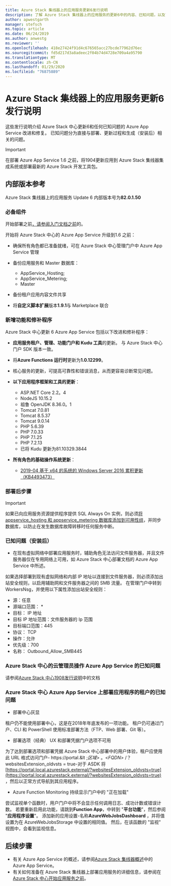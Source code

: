 ```yaml
---
title: Azure Stack 集线器上的应用服务更新6发行说明
description: 了解 Azure Stack 集线器上的应用服务的更新6中的内容、已知问题，以及下载更新的位置。
author: apwestgarth
manager: stefsch
ms.topic: article
ms.date: 06/24/2019
ms.author: anwestg
ms.reviewer: ''
ms.openlocfilehash: 418e27424f91d4c676565acc27bcde77962d76ec
ms.sourcegitcommit: fd5d217d3a8adeec2f04b74d4728e709a4a95790
ms.translationtype: MT
ms.contentlocale: zh-CN
ms.lasthandoff: 01/29/2020
ms.locfileid: "76875889"
---
```

# <a name="app-service-on-azure-stack-hub-update-6-release-notes"></a>Azure Stack 集线器上的应用服务更新6发行说明

这些发行说明介绍 Azure Stack 中心更新6和任何已知问题的 Azure App Service 改进和修复。 已知问题分为直接与部署、更新过程和生成（安装后）相关的问题。

> [!IMPORTANT]
> 在部署 Azure App Service 1.6 之前，将1904更新应用到 Azure Stack 集线器集成系统或部署最新的 Azure Stack 开发工具包。


## <a name="build-reference"></a>内部版本参考

Azure Stack 集线器上的应用服务 Update 6 内部版本号为**82.0.1.50**

### <a name="prerequisites"></a>必备组件

开始部署之前[，请参阅入门文档之前](azure-stack-app-service-before-you-get-started.md)的。

开始将 Azure Stack 中心的 Azure App Service 升级到1.6 之前：

- 确保所有角色都已准备就绪，可在 Azure Stack 中心管理门户中 Azure App Service 管理

- 备份应用服务和 Master 数据库：
  - AppService_Hosting;
  - AppService_Metering;
  - Master

- 备份租户应用内容文件共享

- 将**自定义脚本扩展**版本**1.9.1**与 Marketplace 联合

### <a name="new-features-and-fixes"></a>新增功能和修补程序

Azure Stack 中心更新 6 Azure App Service 包括以下改进和修补程序：

- **应用服务租户、管理、功能门户和 Kudu 工具**的更新。 与 Azure Stack 中心门户 SDK 版本一致。

- 将**Azure Functions 运行时**更新为**1.0.12299**。

- 核心服务的更新，可提高可靠性和错误消息，从而更容易诊断常见问题。

- **以下应用程序框架和工具的更新**：
  - ASP.NET Core 2.2。4
  - NodeJS 10.15.2
  - 祖鲁 OpenJDK 8.36.0。1
  - Tomcat 7.0.81
  - Tomcat 8.5.37
  - Tomcat 9.0.14
  - PHP 5.6.39
  - PHP 7.0.33
  - PHP 7.1.25
  - PHP 7.2.13
  - 已将 Kudu 更新为81.10329.3844

- **所有角色的基础操作系统更新**：
  - [2019-04 基于 x64 的系统的 Windows Server 2016 累积更新（KB4493473）](https://support.microsoft.com/help/4493473/windows-10-update-kb4493473)

### <a name="post-deployment-steps"></a>部署后步骤

> [!IMPORTANT]
> 如果已向应用服务资源提供程序提供 SQL Always On 实例，则必须[将 appservice_hosting 和 appservice_metering 数据库添加到可用性组](https://docs.microsoft.com/sql/database-engine/availability-groups/windows/availability-group-add-a-database)，并同步数据库，以防止在发生数据库故障转移时任何服务中断。

### <a name="known-issues-post-installation"></a>已知问题（安装后）

- 在现有虚拟网络中部署应用服务时，辅助角色无法访问文件服务器，并且文件服务器仅在专用网络上可用，如 Azure Stack 中心部署文档的 Azure App Service 中所述。

如果选择部署到现有虚拟网络和内部 IP 地址以连接到文件服务器，则必须添加出站安全规则，以启用辅助网和文件服务器之间的 SMB 流量。 在管理门户中转到 WorkersNsg，并使用以下属性添加出站安全规则：
 * 源：任意
 * 源端口范围： *
 * 目标： IP 地址
 * 目标 IP 地址范围：文件服务器的 Ip 范围
 * 目标端口范围：445
 * 协议： TCP
 * 操作：允许
 * 优先级：700
 * 名称： Outbound_Allow_SMB445

### <a name="known-issues-for-cloud-admins-operating-azure-app-service-on-azure-stack-hub"></a>Azure Stack 中心的云管理员操作 Azure App Service 的已知问题

请参阅[Azure Stack 中心1908发行说明](/azure-stack/operator/release-notes?view=azs-1908)中的文档

### <a name="known-issues-for-tenants-deploying-applications-on-azure-app-service-on-azure-stack-hub"></a>Azure Stack 中心 Azure App Service 上部署应用程序的租户的已知问题

- 部署中心灰显

租户仍不能使用部署中心，这是在2018年年底发布的一项功能。  租户仍可通过门户、CLI 和 PowerShell 使用标准部署方法（FTP、Web 部署、Git 等）。

- 部署选项（经典） UX 和部署凭据门户选项不可用

为了达到部署选项和部署凭据 Azure Stack 中心部署中的用户体验，租户应使用此 URL 格式访问门户- https://portal.&lt ;*区域*&gt; 。&lt;*FQDN*&gt; /？ websitesExtension_oldvsts = true-对于 ASDK 将[https://portal.local.azurestack.external/?websitesExtension_oldvsts=true](https://portal.local.azurestack.external/?websitesExtension_oldvsts=true) ，然后以正常方式导航到其应用程序。

- Azure Function Monitoring 持续显示门户中的 "正在加载"

尝试监视单个函数时，用户门户中将不会显示任何调用日志、成功计数或错误计数。  若要重新启用此功能，请跳到**Function App**，中转到 "**平台功能**"，然后参阅 "**应用程序设置**"。  添加新的应用设置-名称**AzureWebJobsDashboard** ，并将值设置为在 AzureWebJobsStorage 中设置的相同值。  然后，在该函数的 "监视" 视图中，会看到监视信息。

## <a name="next-steps"></a>后续步骤

- 有关 Azure App Service 的概述，请参阅[Azure Stack 集线器概述](azure-stack-app-service-overview.md)中的 Azure App Service。
- 有关如何准备在 Azure Stack 集线器上部署应用服务的详细信息，请参阅在[Azure Stack 中心开始应用服务之前](azure-stack-app-service-before-you-get-started.md)。
